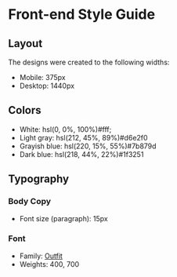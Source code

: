 # Front-end Style Guide

## Layout

The designs were created to the following widths:

- Mobile: 375px
- Desktop: 1440px

## Colors

- White: hsl(0, 0%, 100%)#fff;
- Light gray: hsl(212, 45%, 89%)#d6e2f0
- Grayish blue: hsl(220, 15%, 55%)#7b879d
- Dark blue: hsl(218, 44%, 22%)#1f3251

## Typography

### Body Copy

- Font size (paragraph): 15px

### Font

- Family: [Outfit](https://fonts.google.com/specimen/Outfit)
- Weights: 400, 700
